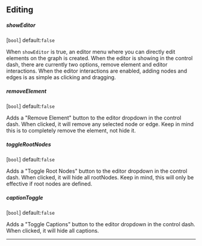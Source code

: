 
## Editing

<p></p>

##### showEditor

[`bool`] default:`false` 

When `showEditor` is true, an editor menu where you can directly edit elements on the graph is created. When the editor is showing in the control dash, there are currently two options, remove element and editor interactions. When the editor interactions are enabled, adding nodes and edges is as simple as clicking and dragging.

##### removeElement 

[`bool`] default:`false` 

Adds a "Remove Element" button to the editor dropdown in the control dash.  When clicked, it will remove any selected node or edge.  Keep in mind this is to completely remove the element, not hide it.

##### toggleRootNodes
[`bool`] default:`false`

Adds a "Toggle Root Nodes" button to the editor dropdown in the control dash.  When clicked, it will hide all rootNodes.  Keep in mind, this will only be effective if root nodes are defined.


##### captionToggle
[`bool`] default:`false`

Adds a "Toggle Captions" button to the editor dropdown in the control dash.  When clicked, it will hide all captions.

______
